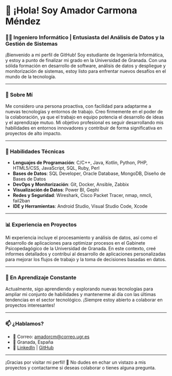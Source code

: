 # 👋 ¡Hola! Soy Amador Carmona Méndez

### 👨‍💻 Ingeniero Informático | Entusiasta del Análisis de Datos y la Gestión de Sistemas

¡Bienvenido a mi perfil de GitHub! Soy estudiante de Ingeniería Informática, y estoy a punto de finalizar mi grado en la Universidad de Granada. Con una sólida formación en desarrollo de software, análisis de datos y despliegue y monitorización de sistemas, estoy listo para enfrentar nuevos desafíos en el mundo de la tecnología.

---

### 🎯 Sobre Mí
Me considero una persona proactiva, con facilidad para adaptarme a nuevas tecnologías y entornos de trabajo. Creo firmemente en el poder de la colaboración, ya que el trabajo en equipo potencia el desarrollo de ideas y el aprendizaje mutuo. Mi objetivo profesional es seguir desarrollando mis habilidades en entornos innovadores y contribuir de forma significativa en proyectos de alto impacto.

---

### 🔧 Habilidades Técnicas

- **Lenguajes de Programación**: C/C++, Java, Kotlin, Python, PHP, HTML5/CSS, JavaScript, SQL, Ruby, Perl
- **Bases de Datos**: SQL Developer, Oracle Database, MongoDB, Diseño de Bases de Datos
- **DevOps y Monitorización**: Git, Docker, Ansible, Zabbix
- **Visualización de Datos**: Power BI, Gephi
- **Redes y Seguridad**: Wireshark, Cisco Packet Tracer, nmap, nmcli, fail2ban
- **IDE y Herramientas**: Android Studio, Visual Studio Code, Xcode

---

### 📊 Experiencia en Proyectos

Mi experiencia incluye el procesamiento y análisis de datos, así como el desarrollo de aplicaciones para optimizar procesos en el Gabinete Psicopedagógico de la Universidad de Granada. En este contexto, creé informes detallados y contribuí al desarrollo de aplicaciones personalizadas para mejorar los flujos de trabajo y la toma de decisiones basadas en datos.

---

### 🌱 En Aprendizaje Constante

Actualmente, sigo aprendiendo y explorando nuevas tecnologías para ampliar mi conjunto de habilidades y mantenerme al día con las últimas tendencias en el sector tecnológico. ¡Siempre estoy abierto a colaborar en proyectos interesantes!

---

### 📫 ¿Hablamos?

- 📧 Correo: amadorcm@correo.ugr.es
- 📍 Granada, España
- 💼 [LinkedIn](https://www.linkedin.com/in/tu-perfil) | [GitHub](https://github.com/Amadorcm)

---

¡Gracias por visitar mi perfil! 🚀 No dudes en echar un vistazo a mis proyectos y contactarme si deseas colaborar o tienes alguna pregunta.
